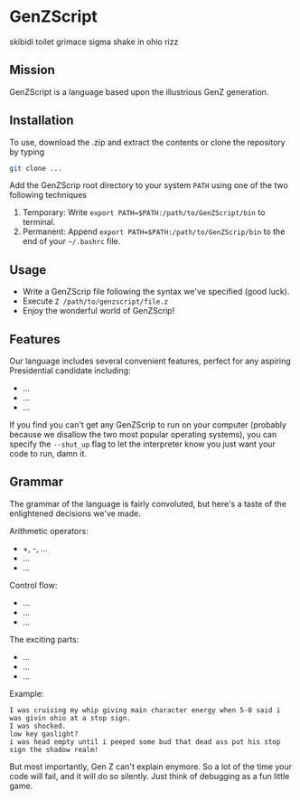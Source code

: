 # GenZScript
skibidi toilet grimace sigma shake in ohio rizz
## Mission
GenZScript is a language based upon the illustrious GenZ generation. 

## Installation
To use, download the .zip and extract the contents or clone the repository by typing

```bash
git clone ...
```

Add the GenZScrip root directory to your system `PATH` using one of the two following techniques

1. Temporary: Write `export PATH=$PATH:/path/to/GenZScript/bin` to terminal.
2. Permanent: Append `export PATH=$PATH:/path/to/GenZScrip/bin` to the end of your `~/.bashrc` file.

## Usage
* Write a GenZScrip file following the syntax we've specified (good luck).
* Execute `Z /path/to/genzscript/file.z`
* Enjoy the wonderful world of GenZScrip!

## Features
Our language includes several convenient features, perfect for any aspiring Presidential candidate including:
* ...
* ...
* ...

If you find you can't get any GenZScrip to run on your computer (probably because we disallow the two most popular operating systems), you can specify the `--shut_up` flag to let the interpreter know you just want your code to run, damn it.

## Grammar
The grammar of the language is fairly convoluted, but here's a taste of the enlightened decisions we've made.

Arithmetic operators:
* +, -, ...
* ...
* ...

Control flow:
* ...
* ...
* ...

The exciting parts:
* ...
* ...
* ...

Example:
```
I was cruising my whip giving main character energy when 5-0 said i was givin ohio at a stop sign.
I was shocked.
low key gaslight?
i was head empty until i peeped some bud that dead ass put his stop sign the shadow realm!
```

But most importantly, Gen Z can't explain enymore. So a lot of the time your code will fail, and it will do so silently. Just think of debugging as a fun little game.
